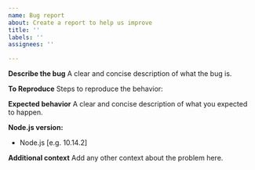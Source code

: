 ```yaml
---
name: Bug report
about: Create a report to help us improve
title: ''
labels: ''
assignees: ''

---
```


**Describe the bug**
A clear and concise description of what the bug is.

**To Reproduce**
Steps to reproduce the behavior:

**Expected behavior**
A clear and concise description of what you expected to happen.

**Node.js version:**
 - Node.js [e.g. 10.14.2]

**Additional context**
Add any other context about the problem here.
